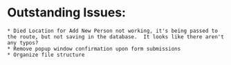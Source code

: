 # Outstanding Issues:
    * Died Location for Add New Person not working, it's being passed to the route, but not saving in the database.  It looks like there aren't any typos?
    * Remove popup window confirmation upon form submissions
    * Organize file structure
